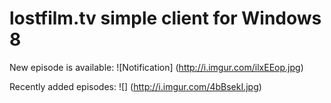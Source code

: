 lostfilm.tv simple client for Windows 8
====================

New episodе is available:
![Notification] 
(http://i.imgur.com/ilxEEop.jpg)

Recently added episodеs:
![] (http://i.imgur.com/4bBsekI.jpg)


